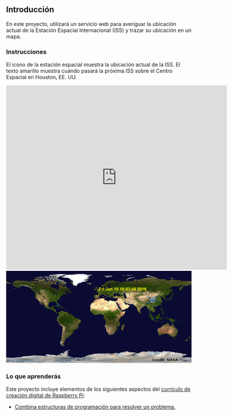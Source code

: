 ## Introducción

En este proyecto, utilizará un servicio web para averiguar la ubicación actual de la Estación Espacial Internacional (ISS) y trazar su ubicación en un mapa.

### Instrucciones

El icono de la estación espacial muestra la ubicación actual de la ISS. El texto amarillo muestra cuándo pasará la próxima ISS sobre el Centro Espacial en Houston, EE. UU.

<div class="trinket">
  <iframe src="https://trinket.io/embed/python/b95851338c?outputOnly=true&start=result" width="600" height="500" frameborder="0" marginwidth="0" marginheight="0" allowfullscreen>
  </iframe>
  <img src="images/iss-final.png">
</div>

### Lo que aprenderás

Este proyecto incluye elementos de los siguientes aspectos del [currículo de creación digital de Raspberry Pi](http://rpf.io/curriculum):

+ [Combina estructuras de programación para resolver un problema.](https://www.raspberrypi.org/curriculum/programming/builder)